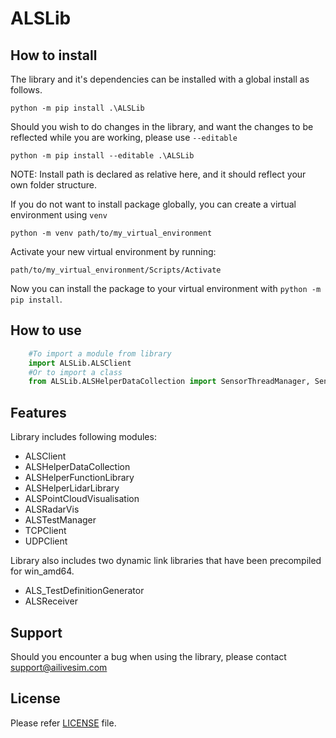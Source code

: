 # ALSLib

## How to install
The library and it's dependencies can be installed with a global install as follows.

	python -m pip install .\ALSLib

Should you wish to do changes in the library, and want the changes to be reflected while you are working, please use `--editable`

    python -m pip install --editable .\ALSLib

NOTE: Install path is declared as relative here, and it should reflect your own folder structure.

If you do not want to install package globally, you can create a virtual environment using `venv`

    python -m venv path/to/my_virtual_environment

Activate your new virtual environment by running:

    path/to/my_virtual_environment/Scripts/Activate

Now you can install the package to your virtual environment with `python -m pip install`.

## How to use
```python
    #To import a module from library
    import ALSLib.ALSClient
    #Or to import a class
    from ALSLib.ALSHelperDataCollection import SensorThreadManager, SensorOptions
```

## Features
Library includes following modules:
* ALSClient
* ALSHelperDataCollection
* ALSHelperFunctionLibrary
* ALSHelperLidarLibrary
* ALSPointCloudVisualisation
* ALSRadarVis
* ALSTestManager
* TCPClient
* UDPClient

Library also includes two dynamic link libraries that have been precompiled for win_amd64.
* ALS_TestDefinitionGenerator
* ALSReceiver

## Support
Should you encounter a bug when using the library, please contact support@ailivesim.com

## License
Please refer [LICENSE](/LICENSE) file.

